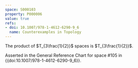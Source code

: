 ```yaml
---
space: S000103
property: P000006
value: true
refs:
- doi: 10.1007/978-1-4612-6290-9_6
  name: Counterexamples in Topology
---
```


The product of $T_{3\frac{1}{2}}$ spaces is $T_{3\frac{1}{2}}$.

Asserted in the General Reference Chart for space #105 in
{{doi:10.1007/978-1-4612-6290-9_6}}.
